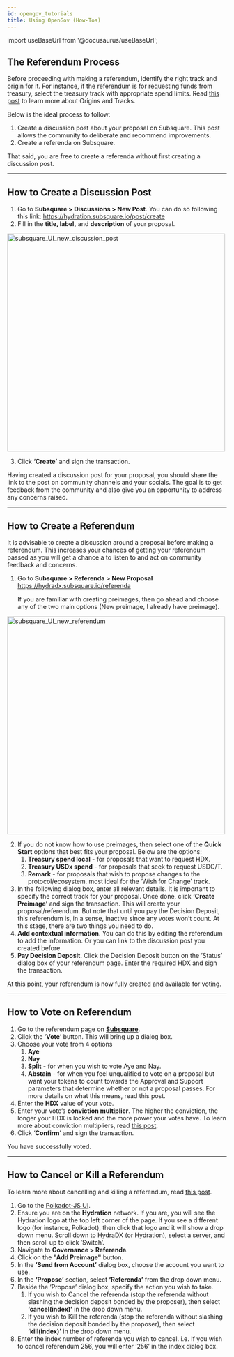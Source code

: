 ```yaml
---
id: opengov_tutorials
title: Using OpenGov (How-Tos)
---
```


import useBaseUrl from '@docusaurus/useBaseUrl';

## **The Referendum Process**

Before proceeding with making a referendum, identify the right track and origin for it. For instance, if the referendum is for requesting funds from treasury, select the treasury track with appropriate spend limits. Read [this post](docs/opengov_theory.md) to learn more about Origins and Tracks.

Below is the ideal process to follow:

1. Create a discussion post about your proposal on Subsquare. This post allows the community to deliberate and recommend improvements.
2. Create a referenda on Subsquare.

That said, you are free to create a referenda without first creating a discussion post.

---

## **How to Create a Discussion Post**

1. Go to **Subsquare > Discussions > New Post**. You can do so following this link: [https://](https://hydradx.subsquare.io/post/create)[hydration.subsquare.io/post/create](https://hydration.subsquare.io/post/create)
2. Fill in the **title, label,** and **description** of your proposal.

<div style={{textAlign: 'center'}}>
  <img alt="subsquare_UI_new_discussion_post" src={useBaseUrl('/opengov_tutorials/new_discussion_post.jpg')} width="500px" />
</div>

3. Click **‘Create’** and sign the transaction.

Having created a discussion post for your proposal, you should share the link to the post on community channels and your socials. The goal is to get feedback from the community and also give you an opportunity to address any concerns raised.

---

## **How to Create a Referendum**

It is advisable to create a discussion around a proposal before making a referendum. This increases your chances of getting your referendum passed as you will get a chance a to listen to and act on community feedback and concerns.

1. Go to **Subsquare > Referenda > New Proposal** https://hydradx.subsquare.io/referenda
    
    If you are familiar with creating preimages, then go ahead and choose any of the two main options (New preimage, I already have preimage).

<div style={{textAlign: 'center'}}>
<img alt="subsquare_UI_new_referendum" src={useBaseUrl('/opengov_tutorials/new_referendum.jpg')} width="500px" />
</div>
    
2. If you do not know how to use preimages, then select one of the **Quick Start** options that best fits your proposal. Below are the options:
    1. **Treasury spend local** - for proposals that want to request HDX.
    2. **Treasury USDx spend** - for proposals that seek to request USDC/T.
    3. **Remark** - for proposals that wish to propose changes to the protocol/ecosystem. most ideal for the ‘Wish for Change’ track.
3. In the following dialog box, enter all relevant details. It is important to specify the correct track for your proposal. Once done, click **‘Create Preimage’** and sign the transaction. This will create your proposal/referendum. But note that until you pay the Decision Deposit, this referendum is, in a sense, inactive since any votes won’t count. At this stage, there are two things you need to do.
4. **Add contextual information**. You can do this by editing the referendum to add the information. Or you can link to the discussion post you created before.
6. **Pay Decision Deposit**. Click the Decision Deposit button on the ’Status’ dialog box of your referendum page. Enter the required HDX and sign the transaction.

At this point, your referendum is now fully created and available for voting.

---

## **How to Vote on Referendum**

1. Go to the referendum page on **[Subsquare](https://hydradx.subsquare.io/democracy/referenda)**.
2. Click the ‘**Vote**’ button. This will bring up a dialog box.
3. Choose your vote from 4 options
    1. **Aye**
    2. **Nay**
    3. **Split** - for when you wish to vote Aye and Nay.
    4. **Abstain** - for when you feel unqualified to vote on a proposal but want your tokens to count towards the Approval and Support parameters that determine whether or not a proposal passes. For more details on what this means, read this post.
4. Enter the **HDX** value of your vote.
5. Enter your vote’s **conviction multiplier**. The higher the conviction, the longer your HDX is locked and the more power your votes have. To learn more about conviction multipliers, read [this post](docs/opengov_theory.md).
6. Click ‘**Confirm**’ and sign the transaction.

You have successfully voted.

---

## **How to Cancel or Kill a Referendum**

To learn more about cancelling and killing a referendum, read [this post](docs/opengov_theory.md).

1. Go to the [Polkadot-JS UI](https://polkadot.js.org/apps/).
2. Ensure you are on the **Hydration** network. If you are, you will see the Hydration logo at the top left corner of the page. If you see a different logo (for instance, Polkadot), then click that logo and it will show a drop down menu. Scroll down to HydraDX (or Hydration), select a server, and then scroll up to click ’Switch’.
3. Navigate to **Governance > Referenda**.
4. Click on the **"Add Preimage"** button.
5. In the **’Send from Account’** dialog box, choose the account you want to use.
6. In the **‘Propose’** section, select **‘Referenda’** from the drop down menu.
7. Beside the ‘Propose’ dialog box, specify the action you wish to take.
    1. If you wish to Cancel the referenda (stop the referenda without slashing the decision deposit bonded by the proposer), then select **‘cancel(index)’** in the drop down menu.
    2. If you wish to Kill the referenda (stop the referenda without slashing the decision deposit bonded by the proposer), then select **‘kill(index)’** in the drop down menu.
8. Enter the index number of referenda you wish to cancel. i.e. If you wish to cancel referendum 256, you will enter ‘256’ in the index dialog box.